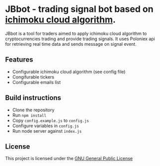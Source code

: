# JBbot - trading signal bot based on [ichimoku cloud algorithm](https://en.wikipedia.org/wiki/Ichimoku_Kink%C5%8D_Hy%C5%8D).

JBbot is a tool for traders aimed to apply ichimoku cloud algorithm to cryptocurrencies trading and provide trading signals. It uses Poloniex api for retrieving real time data and sends message on signal event.

## Features
- Configurable ichimoku cloud algorithm (see config file)
- Congifurable tickers
- Configurable emails list

## Build instructions
- Clone the repository
- Run `npm install`
- Copy `config.example.js` to `config.js` 
- Configure variables in `config.js`
- Run node server against `index.js`


## License
This project is licensed under the [GNU General Public License](https://www.gnu.org/licenses/gpl-3.0.en.html)
